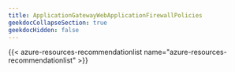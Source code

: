 ```yaml
---
title: ApplicationGatewayWebApplicationFirewallPolicies
geekdocCollapseSection: true
geekdocHidden: false
---
```


{{< azure-resources-recommendationlist name="azure-resources-recommendationlist" >}}
